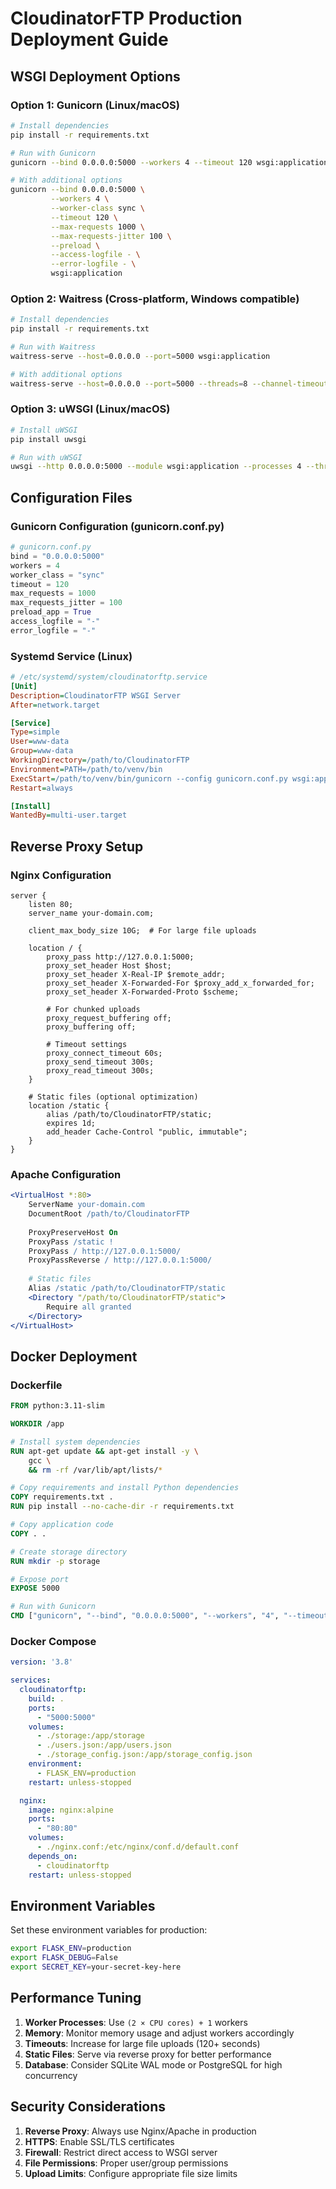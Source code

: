 # CloudinatorFTP Production Deployment Guide

## WSGI Deployment Options

### Option 1: Gunicorn (Linux/macOS)
```bash
# Install dependencies
pip install -r requirements.txt

# Run with Gunicorn
gunicorn --bind 0.0.0.0:5000 --workers 4 --timeout 120 wsgi:application

# With additional options
gunicorn --bind 0.0.0.0:5000 \
         --workers 4 \
         --worker-class sync \
         --timeout 120 \
         --max-requests 1000 \
         --max-requests-jitter 100 \
         --preload \
         --access-logfile - \
         --error-logfile - \
         wsgi:application
```

### Option 2: Waitress (Cross-platform, Windows compatible)
```bash
# Install dependencies
pip install -r requirements.txt

# Run with Waitress
waitress-serve --host=0.0.0.0 --port=5000 wsgi:application

# With additional options
waitress-serve --host=0.0.0.0 --port=5000 --threads=8 --channel-timeout=120 wsgi:application
```

### Option 3: uWSGI (Linux/macOS)
```bash
# Install uWSGI
pip install uwsgi

# Run with uWSGI
uwsgi --http 0.0.0.0:5000 --module wsgi:application --processes 4 --threads 2
```

## Configuration Files

### Gunicorn Configuration (gunicorn.conf.py)
```python
# gunicorn.conf.py
bind = "0.0.0.0:5000"
workers = 4
worker_class = "sync"
timeout = 120
max_requests = 1000
max_requests_jitter = 100
preload_app = True
access_logfile = "-"
error_logfile = "-"
```

### Systemd Service (Linux)
```ini
# /etc/systemd/system/cloudinatorftp.service
[Unit]
Description=CloudinatorFTP WSGI Server
After=network.target

[Service]
Type=simple
User=www-data
Group=www-data
WorkingDirectory=/path/to/CloudinatorFTP
Environment=PATH=/path/to/venv/bin
ExecStart=/path/to/venv/bin/gunicorn --config gunicorn.conf.py wsgi:application
Restart=always

[Install]
WantedBy=multi-user.target
```

## Reverse Proxy Setup

### Nginx Configuration
```nginx
server {
    listen 80;
    server_name your-domain.com;

    client_max_body_size 10G;  # For large file uploads

    location / {
        proxy_pass http://127.0.0.1:5000;
        proxy_set_header Host $host;
        proxy_set_header X-Real-IP $remote_addr;
        proxy_set_header X-Forwarded-For $proxy_add_x_forwarded_for;
        proxy_set_header X-Forwarded-Proto $scheme;
        
        # For chunked uploads
        proxy_request_buffering off;
        proxy_buffering off;
        
        # Timeout settings
        proxy_connect_timeout 60s;
        proxy_send_timeout 300s;
        proxy_read_timeout 300s;
    }

    # Static files (optional optimization)
    location /static {
        alias /path/to/CloudinatorFTP/static;
        expires 1d;
        add_header Cache-Control "public, immutable";
    }
}
```

### Apache Configuration
```apache
<VirtualHost *:80>
    ServerName your-domain.com
    DocumentRoot /path/to/CloudinatorFTP
    
    ProxyPreserveHost On
    ProxyPass /static !
    ProxyPass / http://127.0.0.1:5000/
    ProxyPassReverse / http://127.0.0.1:5000/
    
    # Static files
    Alias /static /path/to/CloudinatorFTP/static
    <Directory "/path/to/CloudinatorFTP/static">
        Require all granted
    </Directory>
</VirtualHost>
```

## Docker Deployment

### Dockerfile
```dockerfile
FROM python:3.11-slim

WORKDIR /app

# Install system dependencies
RUN apt-get update && apt-get install -y \
    gcc \
    && rm -rf /var/lib/apt/lists/*

# Copy requirements and install Python dependencies
COPY requirements.txt .
RUN pip install --no-cache-dir -r requirements.txt

# Copy application code
COPY . .

# Create storage directory
RUN mkdir -p storage

# Expose port
EXPOSE 5000

# Run with Gunicorn
CMD ["gunicorn", "--bind", "0.0.0.0:5000", "--workers", "4", "--timeout", "120", "wsgi:application"]
```

### Docker Compose
```yaml
version: '3.8'

services:
  cloudinatorftp:
    build: .
    ports:
      - "5000:5000"
    volumes:
      - ./storage:/app/storage
      - ./users.json:/app/users.json
      - ./storage_config.json:/app/storage_config.json
    environment:
      - FLASK_ENV=production
    restart: unless-stopped

  nginx:
    image: nginx:alpine
    ports:
      - "80:80"
    volumes:
      - ./nginx.conf:/etc/nginx/conf.d/default.conf
    depends_on:
      - cloudinatorftp
    restart: unless-stopped
```

## Environment Variables

Set these environment variables for production:
```bash
export FLASK_ENV=production
export FLASK_DEBUG=False
export SECRET_KEY=your-secret-key-here
```

## Performance Tuning

1. **Worker Processes**: Use `(2 × CPU cores) + 1` workers
2. **Memory**: Monitor memory usage and adjust workers accordingly
3. **Timeouts**: Increase for large file uploads (120+ seconds)
4. **Static Files**: Serve via reverse proxy for better performance
5. **Database**: Consider SQLite WAL mode or PostgreSQL for high concurrency

## Security Considerations

1. **Reverse Proxy**: Always use Nginx/Apache in production
2. **HTTPS**: Enable SSL/TLS certificates
3. **Firewall**: Restrict direct access to WSGI server
4. **File Permissions**: Proper user/group permissions
5. **Upload Limits**: Configure appropriate file size limits
